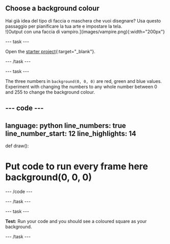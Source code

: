 ## Choose a background colour

<div style="display: flex; flex-wrap: wrap">
<div style="flex-basis: 200px; flex-grow: 1; margin-right: 15px;">
Hai già idea del tipo di faccia o maschera che vuoi disegnare? Usa questo passaggio per pianificare la tua arte e impostare la tela.
</div>
<div>
![Output con una faccia di vampiro.](images/vampire.png){:width="200px"}
</div>
</div>

--- task ---

Open the [starter project](https://editor.raspberrypi.org/en/projects/make-face-starter){:target="_blank"}.

--- /task ---

--- task ---

The three numbers in `background(0, 0, 0)` are red, green and blue values. Experiment with changing the numbers to any whole number between 0 and 255 to change the background colour.

--- code ---
---
language: python line_numbers: true line_number_start: 12
line_highlights: 14
---

def draw():   
# Put code to run every frame here background(0, 0, 0)

--- /code ---

--- /task ---

--- task ---

**Test:** Run your code and you should see a coloured square as your background.

--- /task ---
